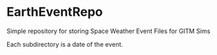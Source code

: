 # EarthEventRepo
Simple repository for storing Space Weather Event Files for GITM Sims

Each subdirectory is a date of the event.
